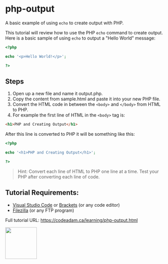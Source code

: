 # php-output

A basic example of using `echo` to create output with PHP. 

This tutorial will review how to use the PHP `echo` command to create output. Here is a basic sample of using `echo` to output a "Hello World" message:

```php
<?php 

echo '<p>Hello World!</p>';

?>
```

## Steps

1. Open up a new file and name it output.php.
2. Copy the content from sample.html and paste it into your new PHP file.
3. Convert the HTML code in between the `<body>` and `</body>` from HTML to PHP.
4. For example the first line of HTML in the `<body>` tag is:

```html
<h1>PHP and Creating Output</h1>
```

After this line is converted to PHP it will be something like this:

```php
<?php

echo '<h1>PHP and Creating Output</h1>';

?>
```

> Hint: Convert each line of HTML to PHP one line at a time. Test your PHP after converting each line of code. 

## Tutorial Requirements:

* [Visual Studio Code](https://code.visualstudio.com/) or [Brackets](http://brackets.io/) (or any code editor)
* [Filezilla](https://filezilla-project.org/) (or any FTP program)

Full tutorial URL: https://codeadam.ca/learning/php-output.html

<a href="https://codeadam.ca">
<img src="https://codeadam.ca/images/code-block.png" width="100">
</a>
